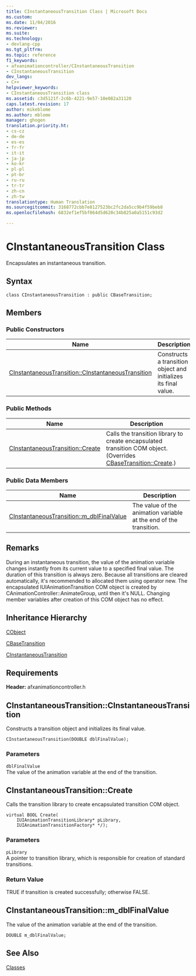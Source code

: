 ```yaml
---
title: CInstantaneousTransition Class | Microsoft Docs
ms.custom: 
ms.date: 11/04/2016
ms.reviewer: 
ms.suite: 
ms.technology:
- devlang-cpp
ms.tgt_pltfrm: 
ms.topic: reference
f1_keywords:
- afxanimationcontroller/CInstantaneousTransition
- CInstantaneousTransition
dev_langs:
- C++
helpviewer_keywords:
- CInstantaneousTransition class
ms.assetid: c3d5121f-2c6b-4221-9e57-10e082a31120
caps.latest.revision: 17
author: mikeblome
ms.author: mblome
manager: ghogen
translation.priority.ht:
- cs-cz
- de-de
- es-es
- fr-fr
- it-it
- ja-jp
- ko-kr
- pl-pl
- pt-br
- ru-ru
- tr-tr
- zh-cn
- zh-tw
translationtype: Human Translation
ms.sourcegitcommit: 3168772cbb7e8127523bc2fc2da5cc9b4f59beb8
ms.openlocfilehash: 6832ef1ef5bf064d5d620c34b825a0a5151c93d2

---
```

# CInstantaneousTransition Class
Encapsulates an instantaneous transition.  
  
## Syntax  
  
```  
class CInstantaneousTransition : public CBaseTransition;  
```  
  
## Members  
  
### Public Constructors  
  
|Name|Description|  
|----------|-----------------|  
|[CInstantaneousTransition::CInstantaneousTransition](#cinstantaneoustransition__cinstantaneoustransition)|Constructs a transition object and initializes its final value.|  
  
### Public Methods  
  
|Name|Description|  
|----------|-----------------|  
|[CInstantaneousTransition::Create](#cinstantaneoustransition__create)|Calls the transition library to create encapsulated transition COM object. (Overrides [CBaseTransition::Create](../../mfc/reference/cbasetransition-class.md#cbasetransition__create).)|  
  
### Public Data Members  
  
|Name|Description|  
|----------|-----------------|  
|[CInstantaneousTransition::m_dblFinalValue](#cinstantaneoustransition__m_dblfinalvalue)|The value of the animation variable at the end of the transition.|  
  
## Remarks  
 During an instantaneous transition, the value of the animation variable changes instantly from its current value to a specified final value. The duration of this transition is always zero. Because all transitions are cleared automatically, it's recommended to allocated them using operator new. The encapsulated IUIAnimationTransition COM object is created by CAnimationController::AnimateGroup, until then it's NULL. Changing member variables after creation of this COM object has no effect.  
  
## Inheritance Hierarchy  
 [CObject](../../mfc/reference/cobject-class.md)  
  
 [CBaseTransition](../../mfc/reference/cbasetransition-class.md)  
  
 [CInstantaneousTransition](../../mfc/reference/cinstantaneoustransition-class.md)  
  
## Requirements  
 **Header:** afxanimationcontroller.h  
  
##  <a name="cinstantaneoustransition__cinstantaneoustransition"></a>  CInstantaneousTransition::CInstantaneousTransition  
 Constructs a transition object and initializes its final value.  
  
```  
CInstantaneousTransition(DOUBLE dblFinalValue);
```  
  
### Parameters  
 `dblFinalValue`  
 The value of the animation variable at the end of the transition.  
  
##  <a name="cinstantaneoustransition__create"></a>  CInstantaneousTransition::Create  
 Calls the transition library to create encapsulated transition COM object.  
  
```  
virtual BOOL Create(
    IUIAnimationTransitionLibrary* pLibrary,  
    IUIAnimationTransitionFactory* */);
```  
  
### Parameters  
 `pLibrary`  
 A pointer to transition library, which is responsible for creation of standard transitions.  
  
### Return Value  
 TRUE if transition is created successfully; otherwise FALSE.  
  
##  <a name="cinstantaneoustransition__m_dblfinalvalue"></a>  CInstantaneousTransition::m_dblFinalValue  
 The value of the animation variable at the end of the transition.  
  
```  
DOUBLE m_dblFinalValue;  
```  
  
## See Also  
 [Classes](../../mfc/reference/mfc-classes.md)



<!--HONumber=Jan17_HO1-->


